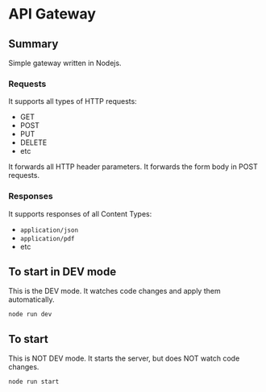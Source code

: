 # API Gateway

## Summary

Simple gateway written in Nodejs.

### Requests

It supports all types of HTTP requests:
- GET
- POST
- PUT
- DELETE
- etc

It forwards all HTTP header parameters.
It forwards the form body in POST requests.

### Responses

It supports responses of all Content Types:
- `application/json`
- `application/pdf`
- etc

## To start in DEV mode

This is the DEV mode.
It watches code changes and apply them automatically.
```
node run dev
```

## To start
This is NOT DEV mode.
It starts the server, but does NOT watch code changes.
```
node run start
```

